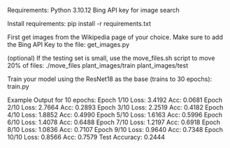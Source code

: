 Requirements:
Python 3.10.12
Bing API key for image search

Install requirements:
pip install -r requirements.txt

First get images from the Wikipedia page of your choice. Make sure to add the Bing API Key to the file:
get_images.py

(optional) If the testing set is small, use the move_files.sh script to move 20% of files:
./move_files plant_images/train plant_images/test

Train your model using the ResNet18 as the base (trains to 30 epochs):
train.py

Example Output for 10 epochs:
Epoch 1/10 Loss: 3.4192 Acc: 0.0681
Epoch 2/10 Loss: 2.7664 Acc: 0.2893
Epoch 3/10 Loss: 2.2519 Acc: 0.4182
Epoch 4/10 Loss: 1.8852 Acc: 0.4990
Epoch 5/10 Loss: 1.6163 Acc: 0.5996
Epoch 6/10 Loss: 1.4078 Acc: 0.6488
Epoch 7/10 Loss: 1.2197 Acc: 0.6918
Epoch 8/10 Loss: 1.0836 Acc: 0.7107
Epoch 9/10 Loss: 0.9640 Acc: 0.7348
Epoch 10/10 Loss: 0.8566 Acc: 0.7579
Test Accuracy: 0.2444
